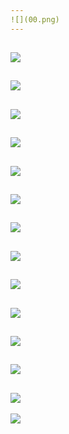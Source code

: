 ```yaml
---
![](00.png)
---
```

![](01.png)
---
![](02.png)
---
![](03.png)
---
![](04.png)
---
![](05.png)
---
![](06.png)
---
![](07.png)
---
![](08.png)
---
![](09.png)
---
![](10.png)
---
![](11.png)
---
![](12.png)
---
![](13.png)
---
![](14.png)

